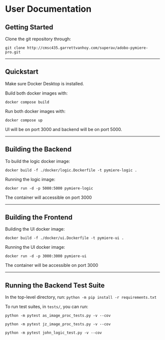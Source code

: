 # User Documentation

## Getting Started

Clone the git repository through:

`git clone http://cmsc435.garrettvanhoy.com/superav/adobo-pymiere-pro.git`

---

## Quickstart

Make sure Docker Desktop is installed.

Build both docker images with:

```docker compose build```

Run both docker images with:

```docker compose up```

UI will be on port 3000 and backend will be on port 5000.

---

## Building the Backend

To build the logic docker image:

```docker build -f ./docker/logic.Dockerfile -t pymiere-logic . ```

Running the logic image:

```docker run -d -p 5000:5000 pymiere-logic```

The container will accessible on port 3000

---

## Building the Frontend

Building the UI docker image:

```docker build -f ./docker/ui.Dockerfile -t pymiere-ui . ```

Running the UI docker image:

```docker run -d -p 3000:3000 pymiere-ui```

The container will be accessible on port 3000

---

## Running the Backend Test Suite

In the top-level directory, run: `python -m pip install -r requirements.txt`

To run test suites, in `tests/`, you can run:

```
python -m pytest as_image_proc_tests.py -v --cov

python -m pytest jz_image_proc_tests.py -v --cov

python -m pytest john_logic_test.py -v --cov
``` 
